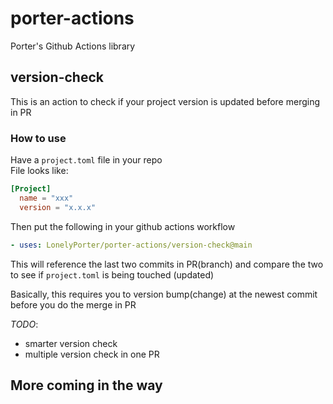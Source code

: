 # porter-actions
Porter's Github Actions library

## version-check
This is an action to check if your project version is updated before merging in PR

### How to use
Have a `project.toml` file in your repo  
File looks like:  
```toml
[Project]
  name = "xxx"
  version = "x.x.x"
```

Then put the following in your github actions workflow  
```yaml
- uses: LonelyPorter/porter-actions/version-check@main
```
This will reference the last two commits in PR(branch) and compare the two to see if `project.toml` is being touched (updated) 

Basically, this requires you to version bump(change) at the newest commit before you do the merge in PR 

*TODO*:
* smarter version check
* multiple version check in one PR 


## More coming in the way